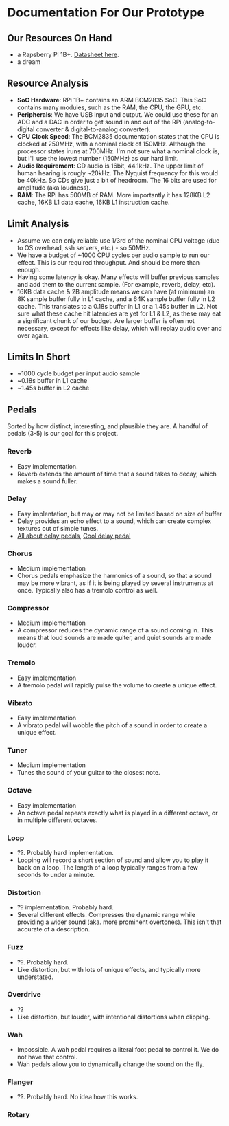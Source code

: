 # Documentation For Our Prototype
## Our Resources On Hand
- a Rapsberry Pi 1B+. [Datasheet here](https://www.raspberrypi.com/documentation/computers/processors.html).
- a dream

## Resource Analysis
- **SoC Hardware**: RPi 1B+ contains an ARM BCM2835 SoC. This SoC contains many modules, such as the RAM, the CPU, the GPU, etc.
- **Peripherals**: We have USB input and output. We could use these for an ADC and a DAC in order to get sound in and out of the RPi (analog-to-digital converter & digital-to-analog converter).
- **CPU Clock Speed**: The BCM2835 documentation states that the CPU is clocked at 250MHz, with a nominal clock of 150MHz. Although the processor states iruns at 700MHz. I'm not sure what a nominal clock is, but I'll use the lowest number (150MHz) as our hard limit.
- **Audio Requirement**: CD audio is 16bit, 44.1kHz. The upper limit of human hearing is rougly ~20kHz. The Nyquist frequency for this would be 40kHz. So CDs give just a bit of headroom. The 16 bits are used for amplitude (aka loudness).
- **RAM**: The RPi has 500MB of RAM. More importantly it has 128KB L2 cache, 16KB L1 data cache, 16KB L1 instruction cache.

## Limit Analysis
- Assume we can only reliable use 1/3rd of the nominal CPU voltage (due to OS overhead, ssh servers, etc.) - so 50MHz.
- We have a budget of ~1000 CPU cycles per audio sample to run our effect. This is our required throughput. And should be more than enough.
- Having some latency is okay. Many effects will buffer previous samples and add them to the current sample. (For example, reverb, delay, etc).
- 16KB data cache & 2B amplitude means we can have (at minimum) an 8K sample buffer fully in L1 cache, and a 64K sample buffer fully in L2 cache. This translates to a 0.18s buffer in L1 or a 1.45s buffer in L2. Not sure what these cache hit latencies are yet for L1 & L2, as these may eat a significant chunk of our budget. Are larger buffer is often not necessary, except for effects like delay, which will replay audio over and over again.

## Limits In Short
- ~1000 cycle budget per input audio sample
- ~0.18s buffer in L1 cache
- ~1.45s buffer in L2 cache


## Pedals
Sorted by how distinct, interesting, and plausible they are. A handful of pedals (3-5) is our goal for this project.

### Reverb
- Easy implementation.
- Reverb extends the amount of time that a sound takes to decay, which makes a sound fuller.

### Delay
- Easy implentation, but may or may not be limited based on size of buffer
- Delay provides an echo effect to a sound, which can create complex textures out of simple tunes.
- [All about delay pedals](https://articles.boss.info/the-complete-guide-to-delay-pedals/), [Cool delay pedal](https://articles.boss.info/the-complete-guide-to-delay-pedals/)

### Chorus
- Medium implementation
- Chorus pedals emphasize the harmonics of a sound, so that a sound may be more vibrant, as if it is being played by several instruments at once. Typically also has a tremolo control as well.

### Compressor
- Medium implementation
- A compressor reduces the dynamic range of a sound coming in. This means that loud sounds are made quiter, and quiet sounds are made louder.

### Tremolo
- Easy implementation
- A tremolo pedal will rapidly pulse the volume to create a unique effect.

### Vibrato
- Easy implementation
- A vibrato pedal will wobble the pitch of a sound in order to create a unique effect.

### Tuner
- Medium implementation
- Tunes the sound of your guitar to the closest note.

### Octave
- Easy implementation
- An octave pedal repeats exactly what is played in a different octave, or in multiple different octaves.

### Loop
- ??. Probably hard implementation.
- Looping will record a short section of sound and allow you to play it back on a loop. The length of a loop typically ranges from a few seconds to under a minute.

### Distortion
- ?? implementation. Probably hard. 
- Several different effects. Compresses the dynamic range while providing a wider sound (aka. more prominent overtones). This isn't that accurate of a description.

### Fuzz 
- ??. Probably hard. 
- Like distortion, but with lots of unique effects, and typically more understated.


### Overdrive
- ??
- Like distortion, but louder, with intentional distortions when clipping.


### Wah
- Impossible. A wah pedal requires a literal foot pedal to control it. We do not have that control.
- Wah pedals allow you to dynamically change the sound on the fly.

### Flanger
- ??. Probably hard. No idea how this works.



### Rotary